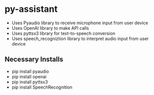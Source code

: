 # py-assistant
 * Uses Pyaudio library to receive microphone input from user device
 * Uses OpenAI library to make API calls 
 * Uses pyttsx3 library for text-to-speech conversion
 * Uses speech_recogniztion library to interpret audio input from user device
## Necessary Installs
 * pip install pyaudio
 * pip install openai
 * pip install pyttsx3
 * pip install SpeechRecognition
   
